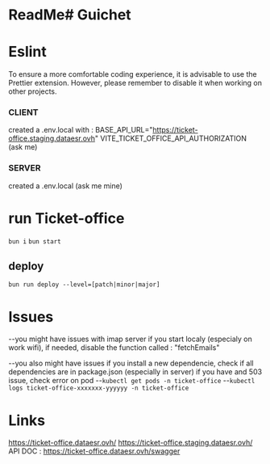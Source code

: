 # ReadMe# Guichet

# Eslint

To ensure a more comfortable coding experience, it is advisable to use the Prettier extension. However, please remember to disable it when working on other projects.

### CLIENT

created a .env.local with :
BASE_API_URL="https://ticket-office.staging.dataesr.ovh"
VITE_TICKET_OFFICE_API_AUTHORIZATION (ask me)

### SERVER

created a .env.local (ask me mine)

# run Ticket-office

`bun i`
`bun start`

## deploy

`bun run deploy --level=[patch|minor|major]`

# Issues

--you might have issues with imap server if you start localy (especialy on work wifi), if needed, disable the function called : "fetchEmails"

--you also might have issues if you install a new dependencie, check if all dependencies are in package.json (especially in server)
if you have and 503 issue, check error on pod
--`kubectl get pods -n ticket-office`
--`kubectl logs ticket-office-xxxxxxx-yyyyyy -n ticket-office`

# Links

https://ticket-office.dataesr.ovh/
https://ticket-office.staging.dataesr.ovh/
API DOC : https://ticket-office.dataesr.ovh/swagger
